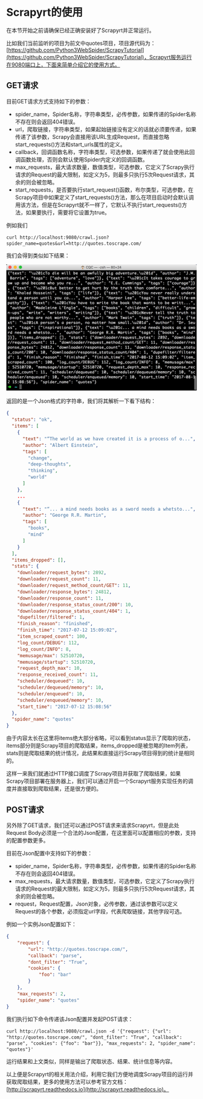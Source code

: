 # Scrapyrt的使用

在本节开始之前请确保已经正确安装好了Scrapyrt并正常运行。

比如我们当前监听的项目为前文中quotes项目，项目源代码为：[https://github.com/Python3WebSpider/ScrapyTutorial](https://github.com/Python3WebSpider/ScrapyTutorial)，Scrapyrt服务运行在9080端口上，下面来简单介绍它的使用方式。

## GET请求

目前GET请求方式支持如下的参数：
* spider_name，Spider名称，字符串类型，必传参数，如果传递的Spider名称不存在则会返回404错误。
* url，爬取链接，字符串类型，如果起始链接没有定义的话就必须要传递，如果传递了该参数，Scrapy会直接用该URL生成Request，而直接忽略start_requests()方法和start_urls属性的定义。
* callback，回调函数名称，字符串类型，可选参数，如果传递了就会使用此回调函数处理，否则会默认使用Spider内定义的回调函数。
* max_requests，最大请求数量，数值类型，可选参数，它定义了Scrapy执行请求的Request的最大限制，如定义为5，则最多只执行5次Request请求，其余的则会被忽略。
* start_requests，是否要执行start_request()函数，布尔类型，可选参数，在Scrapy项目中如果定义了start_requests()方法，那么在项目启动时会默认调用该方法，但是在Scrapyrt就不一样了，它默认不执行start_requests()方法，如果要执行，需要将它设置为true。

例如我们

```
curl http://localhost:9080/crawl.json?spider_name=quotes&url=http://quotes.toscrape.com/
```

我们会得到类似如下结果：

![](./assets/2017-08-12-23-13-15.jpg)

返回的是一个Json格式的字符串，我们将其解析一下看下结构：

```json
{
  "status": "ok",
  "items": [
    {
      "text": "“The world as we have created it is a process of o...",
      "author": "Albert Einstein",
      "tags": [
        "change",
        "deep-thoughts",
        "thinking",
        "world"
      ]
    },
    ...
    {
      "text": "“... a mind needs books as a sword needs a whetsto...",
      "author": "George R.R. Martin",
      "tags": [
        "books",
        "mind"
      ]
    }
  ],
  "items_dropped": [],
  "stats": {
    "downloader/request_bytes": 2892,
    "downloader/request_count": 11,
    "downloader/request_method_count/GET": 11,
    "downloader/response_bytes": 24812,
    "downloader/response_count": 11,
    "downloader/response_status_count/200": 10,
    "downloader/response_status_count/404": 1,
    "dupefilter/filtered": 1,
    "finish_reason": "finished",
    "finish_time": "2017-07-12 15:09:02",
    "item_scraped_count": 100,
    "log_count/DEBUG": 112,
    "log_count/INFO": 8,
    "memusage/max": 52510720,
    "memusage/startup": 52510720,
    "request_depth_max": 10,
    "response_received_count": 11,
    "scheduler/dequeued": 10,
    "scheduler/dequeued/memory": 10,
    "scheduler/enqueued": 10,
    "scheduler/enqueued/memory": 10,
    "start_time": "2017-07-12 15:08:56"
  },
  "spider_name": "quotes"
}
```

由于内容太长在这里将items绝大部分省略，可以看到status显示了爬取的状态，items部分则是Scrapy项目的爬取结果，items_dropped是被忽略的Item列表，stats则是爬取结果的统计情况，此结果和直接运行Scrapy项目得到的统计是相同的。

这样一来我们就通过HTTP接口调度了Scrapy项目并获取了爬取结果，如果Scrapy项目部署在服务器上，我们可以通过开启一个Scrapyrt服务实现任务的调度并直接取到爬取结果，还是很方便的。

## POST请求

另外除了GET请求，我们还可以通过POST请求来请求Scrapyrt，但是此处Request Body必须是一个合法的Json配置，在这里面可以配置相应的参数，支持的配置参数更多。

目前在Json配置中支持如下的参数：
* spider_name，Spider名称，字符串类型，必传参数，如果传递的Spider名称不存在则会返回404错误。
* max_requests，最大请求数量，数值类型，可选参数，它定义了Scrapy执行请求的Request的最大限制，如定义为5，则最多只执行5次Request请求，其余的则会被忽略。
* request，Request配置，Json对象，必传参数，通过该参数可以定义Request的各个参数，必须指定url字段，代表爬取链接，其他字段可选。

例如一个实例Json配置如下：

```json
{
    "request": {
        "url": "http://quotes.toscrape.com/",
        "callback": "parse",
        "dont_filter": "True",
        "cookies": {
            "foo": "bar"
        }
    },
    "max_requests": 2,
    "spider_name": "quotes"
}
```

我们执行如下命令传递该Json配置并发起POST请求：

```
curl http://localhost:9080/crawl.json -d '{"request": {"url": "http://quotes.toscrape.com/", "dont_filter": "True", "callback": "parse", "cookies": {"foo": "bar"}}, "max_requests": 2, "spider_name": "quotes"}'
```

运行结果和上文类似，同样是输出了爬取状态、结果、统计信息等内容。

以上便是Scrapyrt的相关用法介绍，利用它我们方便地调度Scrapy项目的运行并获取爬取结果，更多的使用方法可以参考官方文档：[http://scrapyrt.readthedocs.io](http://scrapyrt.readthedocs.io)。


